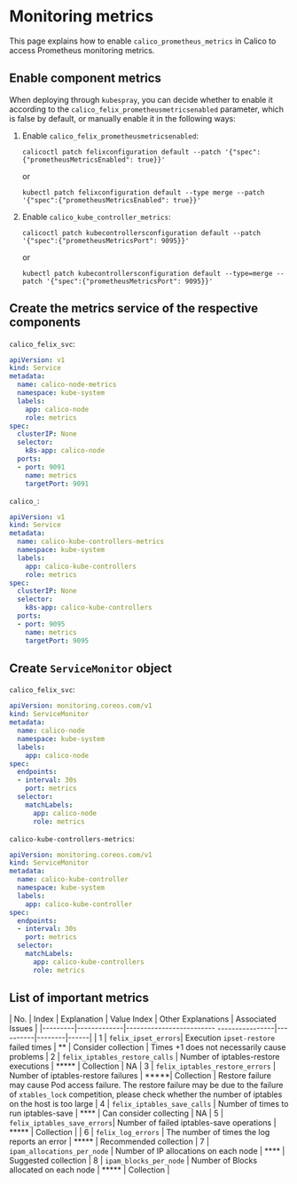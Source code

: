 # Monitoring metrics

This page explains how to enable `calico_prometheus_metrics` in Calico to access Prometheus monitoring metrics.

## Enable component metrics

When deploying through `kubespray`, you can decide whether to enable it according to the `calico_felix_prometheusmetricsenabled` parameter, which is false by default, or manually enable it in the following ways:

1. Enable `calico_felix_prometheusmetricsenabled`:

    ```shell
    calicoctl patch felixconfiguration default --patch '{"spec":{"prometheusMetricsEnabled": true}}'
    ```

    or

    ```shell
    kubectl patch felixconfiguration default --type merge --patch '{"spec":{"prometheusMetricsEnabled": true}}'
    ```

2. Enable `calico_kube_controller_metrics`:

    ```shell
    calicoctl patch kubecontrollersconfiguration default --patch '{"spec":{"prometheusMetricsPort": 9095}}'
    ```

    or

    ```shell
    kubectl patch kubecontrollersconfiguration default --type=merge --patch '{"spec":{"prometheusMetricsPort": 9095}}'
    ```

## Create the metrics service of the respective components

`calico_felix_svc`:

```yaml
apiVersion: v1
kind: Service
metadata:
  name: calico-node-metrics
  namespace: kube-system
  labels:
    app: calico-node
    role: metrics
spec:
  clusterIP: None
  selector:
    k8s-app: calico-node
  ports:
  - port: 9091
    name: metrics
    targetPort: 9091
```

`calico_`:

```yaml
apiVersion: v1
kind: Service
metadata:
  name: calico-kube-controllers-metrics
  namespace: kube-system
  labels:
    app: calico-kube-controllers
    role: metrics
spec:
  clusterIP: None
  selector:
    k8s-app: calico-kube-controllers
  ports:
  - port: 9095
    name: metrics
    targetPort: 9095
```

## Create `ServiceMonitor` object

`calico_felix_svc`:

```yaml
apiVersion: monitoring.coreos.com/v1
kind: ServiceMonitor
metadata:
  name: calico-node
  namespace: kube-system
  labels:
    app: calico-node
spec:
  endpoints:
  - interval: 30s
    port: metrics
  selector:
    matchLabels:
      app: calico-node
      role: metrics
```

`calico-kube-controllers-metrics`:

```yaml
apiVersion: monitoring.coreos.com/v1
kind: ServiceMonitor
metadata:
  name: calico-kube-controller
  namespace: kube-system
  labels:
    app: calico-kube-controller
spec:
  endpoints:
  - interval: 30s
    port: metrics
  selector:
    matchLabels:
      app: calico-kube-controllers
      role: metrics
```

## List of important metrics

| No. | Index | Explanation | Value Index | Other Explanations | Associated Issues |
|---------|-------------|------------------------- ----------------|----------|--------|------|
| 1 | `felix_ipset_errors`| Execution `ipset-restore` failed times | ** | Consider collection | Times +1 does not necessarily cause problems
| 2 | `felix_iptables_restore_calls` | Number of iptables-restore executions | ***** | Collection | NA
| 3 | `felix_iptables_restore_errors` | Number of iptables-restore failures | *****| Collection | Restore failure may cause Pod access failure. The restore failure may be due to the failure of `xtables_lock` competition, please check whether the number of iptables on the host is too large
| 4 | `felix_iptables_save_calls` | Number of times to run iptables-save | **** | Can consider collecting | NA
| 5 | `felix_iptables_save_errors`| Number of failed iptables-save operations | ***** | Collection |
| 6 | `felix_log_errors` | The number of times the log reports an error | ***** | Recommended collection
| 7 | `ipam_allocations_per_node` | Number of IP allocations on each node | **** | Suggested collection
| 8 | `ipam_blocks_per_node` | Number of Blocks allocated on each node | ***** | Collection |